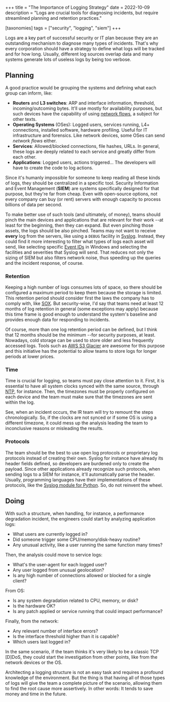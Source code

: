 +++
title = "The Importance of Logging Strategy"
date  = 2022-10-09
description = "Logs are crucial tools for diagnosing incidents, but require streamlined planning and retention practices."

[taxonomies]
tags = ["security", "logging", "siem"]
+++

Logs are a key part of successful security or IT plan because they are an outstanding mechanism to diagnose many types of incidents. That's why every corporation should have a strategy to define what logs will be tracked and for how long. Usually, different log sources overlap data and many systems generate lots of useless logs by being too verbose.


## Planning

A good practice would be grouping the systems and defining what each group can inform, like:

- **Routers** and **L3 switches**: ARP and interface information, threshold, incoming/outcoming bytes.  It'll use mostly for availability purposes, but such devices have the capability of using [network flows](https://en.wikipedia.org/wiki/NetFlow), a subject for other texts.
- **Operating Systems** (OSes): Logged users, services running, L4+ connections, installed software, hardware profiling. Useful for IT infrastructure and forensics.  Like network devices, some OSes can send *network flows* either.
- **Services**: Allowed/blocked connections, file hashes, URLs.  In general, these logs are deeply related to each service and greatly differ from each other.
- **Applications**: Logged users, actions triggered...  The developers will have to create the code to log actions.

Since it's humanly impossible for someone to keep reading all these kinds of logs, they should be centralized in a specific tool.  Security Information and Event Management (**SIEM**) are systems specifically designed for that purpose, but they're far from cheap.  Even with open-source options, not every company can buy (or rent) servers with enough capacity to process billions of data per second.

To make better use of such tools (and ultimately, of money), teams should pinch the main devices and applications that are relevant for their work --at least for the beginning, then they can expand.  But even pinching those assets, the logs should be also pinched.  Teams may not want to receive **every** log from the servers, like using a `DEBUG` facility in [Syslog](https://en.wikipedia.org/wiki/Syslog).  Instead, they could find it more interesting to filter what types of logs each asset will send, like selecting specific [Event IDs](https://www.ultimatewindowssecurity.com/securitylog/encyclopedia/) in Windows and selecting the facilities and severities that Syslog will send.  That reduces not only the sizing of SIEM but also filters network noise, thus speeding up the queries and the incident response, of course.

### Retention

Keeping a high number of logs consumes lots of space, so there should be configured a maximum period to keep them because the storage is limited.  This retention period should consider first the laws the company has to comply with, like [SOX](https://en.wikipedia.org/wiki/Sarbanes%E2%80%93Oxley_Act).  But security-wise, I'd say that teams need at least 12 months of log retention in general (some exceptions may apply) because this time frame is good enough to understand the system's baseline and provides enough data for responding to incidents.

Of course, more than one log retention period can be defined, but I think that 12 months should be the minimum --for security purposes, at least.  Nowadays, cold storage can be used to store older and less frequently accessed logs.  Tools such as [AWS S3 Glacier](https://aws.amazon.com/s3/storage-classes/glacier/) are awesome for this purpose and this initiative has the potential to allow teams to store logs for longer periods at lower prices.

### Time

Time is crucial for logging, so teams must pay close attention to it.  First, it is essential to have all system clocks synced with the same source, through [NTP](https://ntp.br/), for instance.  Then, the timezones must be properly configured on each device and the team must make sure that the timezones are sent within the log.

See, when an incident occurs, the IR team will try to remount the steps chronologically.  So, if the clocks are not synced or if some OS is using a different timezone, it could mess up the analysis leading the team to inconclusive reasons or misleading the results.

### Protocols

The team should be the best to use open log protocols or proprietary log protocols instead of creating their own.  Syslog for instance have already its header fields defined, so developers are burdened only to create the payload.  Since other applications already recognize such protocols, when sending logs to a SIEM for instance, it'll automatically parse the header.  Usually, programming languages have their implementations of these protocols, like the [Syslog module for Python](https://docs.python.org/3/library/syslog.html).  So, do not reinvent the wheel.


## Doing

With such a structure, when handling, for instance, a performance degradation incident, the engineers could start by analyzing application logs:

- What users are currently logged in?
- Did someone trigger some CPU/memory/disk-heavy routine?
- Any unusual activity, like a user running the same function many times?

Then, the analysis could move to service logs:

- What's the user-agent for each logged user?
- Any user logged from unusual geolocation?
- Is any high number of connections allowed or blocked for a single client?

From OS:

- Is any system degradation related to CPU, memory, or disk?
- Is the hardware OK?
- Is any patch applied or service running that could impact performance?

Finally, from the network:

- Any relevant number of interface errors?
- Is the interface threshold higher than it is capable?
- Which users last logged in?

In the same scenario, if the team thinks it's very likely to be a classic TCP [D]DoS, they could start the investigation from other points, like from the network devices or the OS.

Architecting a logging structure is not an easy task and requires a profound knowledge of the environment.  But the thing is that having all of those types of logs will give the team a complete picture of the scenario, allowing them to find the root cause more assertively.  In other words: It tends to save money and time in the future.
